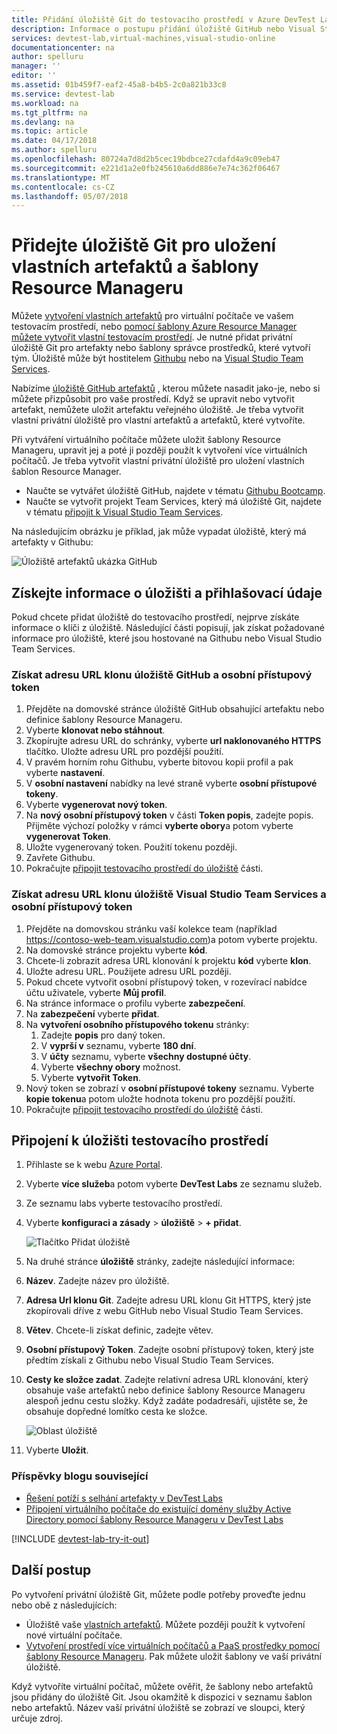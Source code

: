 ```yaml
---
title: Přidání úložiště Git do testovacího prostředí v Azure DevTest Labs | Microsoft Docs
description: Informace o postupu přidání úložiště GitHub nebo Visual Studio Team Services Git pro váš vlastní artefakty zdroj v Azure DevTest Labs.
services: devtest-lab,virtual-machines,visual-studio-online
documentationcenter: na
author: spelluru
manager: ''
editor: ''
ms.assetid: 01b459f7-eaf2-45a8-b4b5-2c0a821b33c8
ms.service: devtest-lab
ms.workload: na
ms.tgt_pltfrm: na
ms.devlang: na
ms.topic: article
ms.date: 04/17/2018
ms.author: spelluru
ms.openlocfilehash: 80724a7d8d2b5cec19bdbce27cdafd4a9c09eb47
ms.sourcegitcommit: e221d1a2e0fb245610a6dd886e7e74c362f06467
ms.translationtype: MT
ms.contentlocale: cs-CZ
ms.lasthandoff: 05/07/2018
---
```

# <a name="add-a-git-repository-to-store-custom-artifacts-and-resource-manager-templates"></a>Přidejte úložiště Git pro uložení vlastních artefaktů a šablony Resource Manageru

Můžete [vytvoření vlastních artefaktů](devtest-lab-artifact-author.md) pro virtuální počítače ve vašem testovacím prostředí, nebo [pomocí šablony Azure Resource Manager můžete vytvořit vlastní testovacím prostředí](devtest-lab-create-environment-from-arm.md). Je nutné přidat privátní úložiště Git pro artefakty nebo šablony správce prostředků, které vytvoří tým. Úložiště může být hostitelem [Githubu](https://github.com) nebo na [Visual Studio Team Services](https://visualstudio.com).

Nabízíme [úložiště GitHub artefaktů](https://github.com/Azure/azure-devtestlab/tree/master/Artifacts) , kterou můžete nasadit jako-je, nebo si můžete přizpůsobit pro vaše prostředí. Když se upravit nebo vytvořit artefakt, nemůžete uložit artefaktu veřejného úložiště. Je třeba vytvořit vlastní privátní úložiště pro vlastní artefaktů a artefaktů, které vytvoříte. 

Při vytváření virtuálního počítače můžete uložit šablony Resource Manageru, upravit jej a poté ji později použít k vytvoření více virtuálních počítačů. Je třeba vytvořit vlastní privátní úložiště pro uložení vlastních šablon Resource Manager.  

* Naučte se vytvářet úložiště GitHub, najdete v tématu [Githubu Bootcamp](https://help.github.com/categories/bootcamp/).
* Naučte se vytvořit projekt Team Services, který má úložiště Git, najdete v tématu [připojit k Visual Studio Team Services](https://www.visualstudio.com/get-started/setup/connect-to-visual-studio-online).

Na následujícím obrázku je příklad, jak může vypadat úložiště, který má artefakty v Githubu:  

![Úložiště artefaktů ukázka GitHub](./media/devtest-lab-add-repo/devtestlab-github-artifact-repo-home.png)

## <a name="get-the-repository-information-and-credentials"></a>Získejte informace o úložišti a přihlašovací údaje
Pokud chcete přidat úložiště do testovacího prostředí, nejprve získáte informace o klíči z úložiště. Následující části popisují, jak získat požadované informace pro úložiště, které jsou hostované na Githubu nebo Visual Studio Team Services.

### <a name="get-the-github-repository-clone-url-and-personal-access-token"></a>Získat adresu URL klonu úložiště GitHub a osobní přístupový token

1. Přejděte na domovské stránce úložiště GitHub obsahující artefaktu nebo definice šablony Resource Manageru.
2. Vyberte **klonovat nebo stáhnout**.
3. Zkopírujte adresu URL do schránky, vyberte **url naklonovaného HTTPS** tlačítko. Uložte adresu URL pro pozdější použití.
4. V pravém horním rohu Githubu, vyberte bitovou kopii profil a pak vyberte **nastavení**.
5. V **osobní nastavení** nabídky na levé straně vyberte **osobní přístupové tokeny**.
6. Vyberte **vygenerovat nový token**.
7. Na **nový osobní přístupový token** v části **Token popis**, zadejte popis. Přijměte výchozí položky v rámci **vyberte obory**a potom vyberte **vygenerovat Token**.
8. Uložte vygenerovaný token. Použití tokenu později.
9. Zavřete Githubu.   
10. Pokračujte [připojit testovacího prostředí do úložiště](#connect-your-lab-to-the-repository) části.

### <a name="get-the-visual-studio-team-services-repository-clone-url-and-personal-access-token"></a>Získat adresu URL klonu úložiště Visual Studio Team Services a osobní přístupový token

1. Přejděte na domovskou stránku vaší kolekce team (například https://contoso-web-team.visualstudio.com)a potom vyberte projektu.
2. Na domovské stránce projektu vyberte **kód**.
3. Chcete-li zobrazit adresa URL klonování k projektu **kód** vyberte **klon**.
4. Uložte adresu URL. Použijete adresu URL později.
5. Pokud chcete vytvořit osobní přístupový token, v rozevírací nabídce účtu uživatele, vyberte **Můj profil**.
6. Na stránce informace o profilu vyberte **zabezpečení**.
7. Na **zabezpečení** vyberte **přidat**.
8. Na **vytvoření osobního přístupového tokenu** stránky:
   1. Zadejte **popis** pro daný token.
   2. V **vyprší v** seznamu, vyberte **180 dní**.
   3. V **účty** seznamu, vyberte **všechny dostupné účty**.
   4. Vyberte **všechny obory** možnost.
   5. Vyberte **vytvořit Token**.
9. Nový token se zobrazí v **osobní přístupové tokeny** seznamu. Vyberte **kopie tokenu**a potom uložte hodnota tokenu pro pozdější použití.
10. Pokračujte [připojit testovacího prostředí do úložiště](#connect-your-lab-to-the-repository) části.

## <a name="connect-your-lab-to-the-repository"></a>Připojení k úložišti testovacího prostředí
1. Přihlaste se k webu [Azure Portal](http://go.microsoft.com/fwlink/p/?LinkID=525040).
2. Vyberte **více služeb**a potom vyberte **DevTest Labs** ze seznamu služeb.
3. Ze seznamu labs vyberte testovacího prostředí. 
4. Vyberte **konfiguraci a zásady** > **úložiště** > **+ přidat**.

    ![Tlačítko Přidat úložiště](./media/devtest-lab-add-repo/devtestlab-add-repo.png)
5. Na druhé stránce **úložiště** stránky, zadejte následující informace:
  1. **Název**. Zadejte název pro úložiště.
  2. **Adresa Url klonu Git**. Zadejte adresu URL klonu Git HTTPS, který jste zkopírovali dříve z webu GitHub nebo Visual Studio Team Services.
  3. **Větev**. Chcete-li získat definic, zadejte větev.
  4. **Osobní přístupový Token**. Zadejte osobní přístupový token, který jste předtím získali z Githubu nebo Visual Studio Team Services.
  5. **Cesty ke složce zadat**. Zadejte relativní adresa URL klonování, který obsahuje vaše artefaktů nebo definice šablony Resource Manageru alespoň jednu cestu složky. Když zadáte podadresáři, ujistěte se, že obsahuje dopředné lomítko cesta ke složce.

     ![Oblast úložiště](./media/devtest-lab-add-repo/devtestlab-repo-blade.png)
6. Vyberte **Uložit**.

### <a name="related-blog-posts"></a>Příspěvky blogu související
* [Řešení potíží s selhání artefakty v DevTest Labs](devtest-lab-troubleshoot-artifact-failure.md)
* [Připojení virtuálního počítače do existující domény služby Active Directory pomocí šablony Resource Manageru v DevTest Labs](http://www.visualstudiogeeks.com/blog/DevOps/Join-a-VM-to-existing-AD-domain-using-ARM-template-AzureDevTestLabs)

[!INCLUDE [devtest-lab-try-it-out](../../includes/devtest-lab-try-it-out.md)]

## <a name="next-steps"></a>Další postup
Po vytvoření privátní úložiště Git, můžete podle potřeby proveďte jednu nebo obě z následujících:
* Úložiště vaše [vlastních artefaktů](devtest-lab-artifact-author.md). Můžete později použít k vytvoření nové virtuální počítače.
* [Vytvoření prostředí více virtuálních počítačů a PaaS prostředky pomocí šablony Resource Manageru](devtest-lab-create-environment-from-arm.md). Pak můžete uložit šablony ve vaší privátní úložiště.

Když vytvoříte virtuální počítač, můžete ověřit, že šablony nebo artefaktů jsou přidány do úložiště Git. Jsou okamžitě k dispozici v seznamu šablon nebo artefaktů. Název vaší privátní úložiště se zobrazí ve sloupci, který určuje zdroj. 
